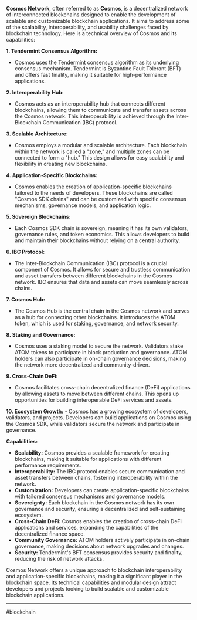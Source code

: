 **Cosmos Network**, often referred to as **Cosmos**, is a decentralized network of interconnected blockchains designed to enable the development of scalable and customizable blockchain applications. It aims to address some of the scalability, interoperability, and usability challenges faced by blockchain technology. Here is a technical overview of Cosmos and its capabilities:

**1. Tendermint Consensus Algorithm:**

- Cosmos uses the Tendermint consensus algorithm as its underlying consensus mechanism. Tendermint is Byzantine Fault Tolerant (BFT) and offers fast finality, making it suitable for high-performance applications.

**2. Interoperability Hub:**

- Cosmos acts as an interoperability hub that connects different blockchains, allowing them to communicate and transfer assets across the Cosmos network. This interoperability is achieved through the Inter-Blockchain Communication (IBC) protocol.

**3. Scalable Architecture:**

- Cosmos employs a modular and scalable architecture. Each blockchain within the network is called a "zone," and multiple zones can be connected to form a "hub." This design allows for easy scalability and flexibility in creating new blockchains.

**4. Application-Specific Blockchains:**

- Cosmos enables the creation of application-specific blockchains tailored to the needs of developers. These blockchains are called "Cosmos SDK chains" and can be customized with specific consensus mechanisms, governance models, and application logic.

**5. Sovereign Blockchains:**

- Each Cosmos SDK chain is sovereign, meaning it has its own validators, governance rules, and token economics. This allows developers to build and maintain their blockchains without relying on a central authority.

**6. IBC Protocol:**

- The Inter-Blockchain Communication (IBC) protocol is a crucial component of Cosmos. It allows for secure and trustless communication and asset transfers between different blockchains in the Cosmos network. IBC ensures that data and assets can move seamlessly across chains.

**7. Cosmos Hub:**

- The Cosmos Hub is the central chain in the Cosmos network and serves as a hub for connecting other blockchains. It introduces the ATOM token, which is used for staking, governance, and network security.

**8. Staking and Governance:**

- Cosmos uses a staking model to secure the network. Validators stake ATOM tokens to participate in block production and governance. ATOM holders can also participate in on-chain governance decisions, making the network more decentralized and community-driven.

**9. Cross-Chain DeFi:**

- Cosmos facilitates cross-chain decentralized finance (DeFi) applications by allowing assets to move between different chains. This opens up opportunities for building interoperable DeFi services and assets.

**10. Ecosystem Growth:** - Cosmos has a growing ecosystem of developers, validators, and projects. Developers can build applications on Cosmos using the Cosmos SDK, while validators secure the network and participate in governance.

**Capabilities:**

- **Scalability:** Cosmos provides a scalable framework for creating blockchains, making it suitable for applications with different performance requirements.
- **Interoperability:** The IBC protocol enables secure communication and asset transfers between chains, fostering interoperability within the network.
- **Customization:** Developers can create application-specific blockchains with tailored consensus mechanisms and governance models.
- **Sovereignty:** Each blockchain in the Cosmos network has its own governance and security, ensuring a decentralized and self-sustaining ecosystem.
- **Cross-Chain DeFi:** Cosmos enables the creation of cross-chain DeFi applications and services, expanding the capabilities of the decentralized finance space.
- **Community Governance:** ATOM holders actively participate in on-chain governance, making decisions about network upgrades and changes.
- **Security:** Tendermint's BFT consensus provides security and finality, reducing the risk of network attacks.

Cosmos Network offers a unique approach to blockchain interoperability and application-specific blockchains, making it a significant player in the blockchain space. Its technical capabilities and modular design attract developers and projects looking to build scalable and customizable blockchain applications.

---
#blockchain 